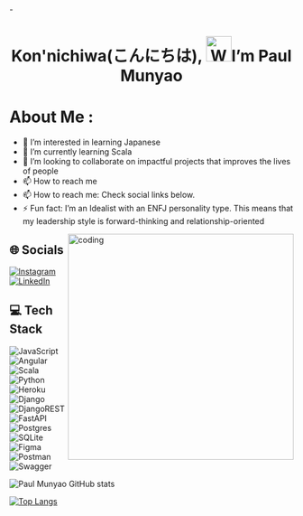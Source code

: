 -<h1 align="center"> Kon'nichiwa(こんにちは), <img src="https://raw.githubusercontent.com/nixin72/nixin72/master/wave.gif" 
         alt="Waving hand animated gif"
         height="45"
         width="45" />I’m Paul Munyao </h1> 
         
# About Me :
- 👀 I’m interested in learning Japanese
- 🌱 I’m currently learning Scala
- 💞️ I’m looking to collaborate on impactful projects that improves the lives of people
- 📫 How to reach me 
- 📫 How to reach me: Check social links below.
- ⚡ Fun fact: I’m an Idealist with an ENFJ personality type. This means that my leadership style is forward-thinking and relationship-oriented
<img align="right" alt="coding" width="400" src="https://user-images.githubusercontent.com/55389276/140866485-8fb1c876-9a8f-4d6a-98dc-08c4981eaf70.gif">

## 🌐 Socials
[![Instagram](https://img.shields.io/badge/Instagram-E4405F?style=for-the-badge&logo=instagram&logoColor=white)](https://www.instagram.com/photographybymunyao/) [![LinkedIn](https://img.shields.io/badge/LinkedIn-0077B5?style=for-the-badge&logo=linkedin&logoColor=white)](https://www.linkedin.com/in/paul-munyao-869a8a165/)

## 💻 Tech Stack
![JavaScript](https://img.shields.io/badge/javascript-%23323330.svg?style=for-the-badge&logo=javascript&logoColor=%23F7DF1E) ![Angular](https://img.shields.io/badge/angular-%23DD0031.svg?style=for-the-badge&logo=angular&logoColor=white) ![Scala](https://img.shields.io/badge/scala-%23DC322F.svg?style=for-the-badge&logo=scala&logoColor=white) ![Python](https://img.shields.io/badge/python-3670A0?style=for-the-badge&logo=python&logoColor=ffdd54) ![Heroku](https://img.shields.io/badge/heroku-%23430098.svg?style=for-the-badge&logo=heroku&logoColor=white) ![Django](https://img.shields.io/badge/django-%23092E20.svg?style=for-the-badge&logo=django&logoColor=white) ![DjangoREST](https://img.shields.io/badge/DJANGO-REST-ff1709?style=for-the-badge&logo=django&logoColor=white&color=ff1709&labelColor=gray) ![FastAPI](https://img.shields.io/badge/FastAPI-005571?style=for-the-badge&logo=fastapi) ![Postgres](https://img.shields.io/badge/postgres-%23316192.svg?style=for-the-badge&logo=postgresql&logoColor=white) ![SQLite](https://img.shields.io/badge/sqlite-%2307405e.svg?style=for-the-badge&logo=sqlite&logoColor=white) ![Figma](https://img.shields.io/badge/figma-%23F24E1E.svg?style=for-the-badge&logo=figma&logoColor=white)  ![Postman](https://img.shields.io/badge/Postman-FF6C37?style=for-the-badge&logo=postman&logoColor=white) ![Swagger](https://img.shields.io/badge/-Swagger-%23Clojure?style=for-the-badge&logo=swagger&logoColor=white)

![Paul Munyao GitHub stats](https://github-readme-stats.vercel.app/api?username=paulmunyao&show_icons=true&theme=tokyonight)

[![Top Langs](https://github-readme-stats.vercel.app/api/top-langs/?username=paulmunyao&langs_count=10)](https://github.com/paulmunyao/github-readme-stats)
